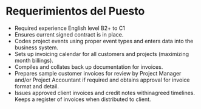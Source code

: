 # Requerimientos del Puesto

- Required experience English level B2+ to C1
- Ensures current signed contract is in place.
- Codes project events using proper event types and enters data into the business system.
- Sets up invoicing calendar for all customers and projects (maximizing month billings).
- Compiles and collates back up documentation for invoices.
- Prepares sample customer invoices for review by Project Manager and/or Project Accountant if required and obtains approval for invoice format and detail.
- Issues approved client invoices and credit notes withinagreed timelines. Keeps a register of invoices when distributed to client.
